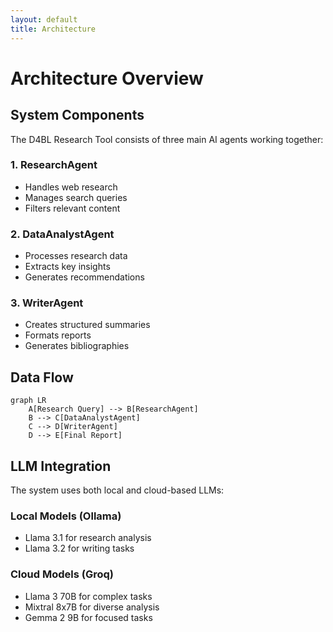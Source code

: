 ```yaml
---
layout: default
title: Architecture
---
```


# Architecture Overview

## System Components

The D4BL Research Tool consists of three main AI agents working together:

### 1. ResearchAgent
- Handles web research
- Manages search queries
- Filters relevant content

### 2. DataAnalystAgent
- Processes research data
- Extracts key insights
- Generates recommendations

### 3. WriterAgent
- Creates structured summaries
- Formats reports
- Generates bibliographies

## Data Flow

```mermaid
graph LR
    A[Research Query] --> B[ResearchAgent]
    B --> C[DataAnalystAgent]
    C --> D[WriterAgent]
    D --> E[Final Report]
```

## LLM Integration

The system uses both local and cloud-based LLMs:

### Local Models (Ollama)
- Llama 3.1 for research analysis
- Llama 3.2 for writing tasks

### Cloud Models (Groq)
- Llama 3 70B for complex tasks
- Mixtral 8x7B for diverse analysis
- Gemma 2 9B for focused tasks 